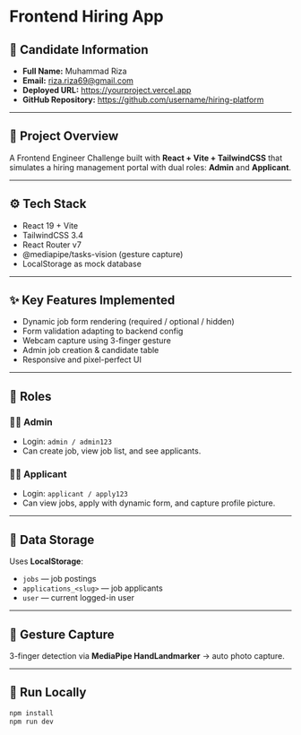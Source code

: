 # Frontend Hiring App

## 👤 Candidate Information

- **Full Name:** Muhammad Riza
- **Email:** riza.riza69@gmail.com
- **Deployed URL:** https://yourproject.vercel.app
- **GitHub Repository:** https://github.com/username/hiring-platform

---

## 🚀 Project Overview

A Frontend Engineer Challenge built with **React + Vite + TailwindCSS** that simulates a hiring management portal with dual roles: **Admin** and **Applicant**.

---

## ⚙️ Tech Stack

- React 19 + Vite
- TailwindCSS 3.4
- React Router v7
- @mediapipe/tasks-vision (gesture capture)
- LocalStorage as mock database

---

## ✨ Key Features Implemented

- Dynamic job form rendering (required / optional / hidden)
- Form validation adapting to backend config
- Webcam capture using 3-finger gesture
- Admin job creation & candidate table
- Responsive and pixel-perfect UI

---

## 👥 Roles

### 🧑‍💼 Admin

- Login: `admin / admin123`
- Can create job, view job list, and see applicants.

### 👩‍💻 Applicant

- Login: `applicant / apply123`
- Can view jobs, apply with dynamic form, and capture profile picture.

---

## 💾 Data Storage

Uses **LocalStorage**:

- `jobs` — job postings
- `applications_<slug>` — job applicants
- `user` — current logged-in user

---

## 🧠 Gesture Capture

3-finger detection via **MediaPipe HandLandmarker** → auto photo capture.

---

## 🧪 Run Locally

```bash
npm install
npm run dev
```
